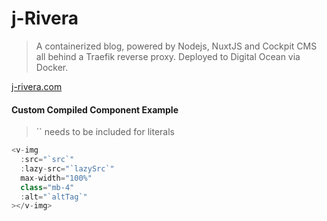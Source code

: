 # j-Rivera
> A containerized blog, powered by Nodejs, NuxtJS and Cockpit CMS all behind a Traefik reverse proxy. Deployed to Digital Ocean via Docker.

<a href="https://j-rivera.com">j-rivera.com</a>

#### Custom Compiled Component Example
> `` needs to be included for literals
```javascript
<v-img
  :src="`src`"
  :lazy-src="`lazySrc`"
  max-width="100%"
  class="mb-4"
  :alt="`altTag`"
></v-img>
```